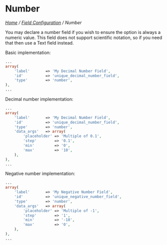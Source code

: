 # Number

*[Home](../../README.md) / [Field Configuration](../field-configuration.md) / Number*

You may declare a number field if you wish to ensure the option is always a numeric value. This field does not support scientific notation, so if you need that then use a Text field instead.

Basic implementation:

```php
...
array(
	'label'       => 'My Decimal Number Field',
	'id'          => 'unique_decimal_number_field',
	'type'        => 'number',
),
...
```

Decimal number implementation:

```php
...
array(
	'label'       => 'My Decimal Number Field',
	'id'          => 'unique_decimal_number_field',
	'type'        => 'number',
	'data_args'   => array(
		'placeholder' => 'Multiple of 0.1',
		'step'        => '0.1',
		'min'         => '0',
		'max'         => '10',
	),
),
...
```

Negative number implementation:

```php
...
array(
	'label'       => 'My Negative Number Field',
	'id'          => 'unique_negative_number_field',
	'type'        => 'number',
	'data_args'   => array(
		'placeholder' => 'Multiple of -1',
		'step'        => '1',
		'min'         => '-10',
		'max'         => '0',
	),
),
...
```
